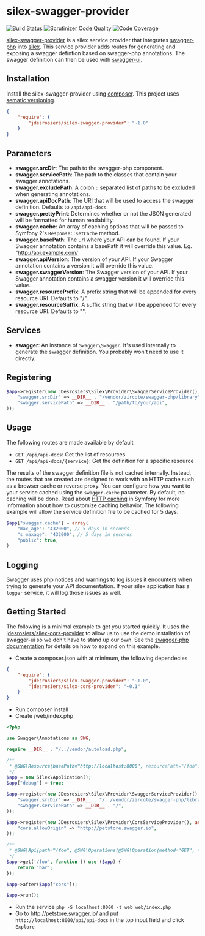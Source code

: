 silex-swagger-provider
======================

[![Build Status](https://travis-ci.org/jdesrosiers/silex-swagger-provider.png?branch=master)](https://travis-ci.org/jdesrosiers/silex-swagger-provider)
[![Scrutinizer Code Quality](https://scrutinizer-ci.com/g/jdesrosiers/silex-swagger-provider/badges/quality-score.png?b=master)](https://scrutinizer-ci.com/g/jdesrosiers/silex-swagger-provider/?branch=master)
[![Code Coverage](https://scrutinizer-ci.com/g/jdesrosiers/silex-swagger-provider/badges/coverage.png?b=master)](https://scrutinizer-ci.com/g/jdesrosiers/silex-swagger-provider/?branch=master)

[silex-swagger-provider](https://github.com/jdesrosiers/silex-swagger-provider) is a silex service provider that
integrates [swagger-php](https://github.com/zircote/swagger-php) into [silex](https://github.com/fabpot/Silex).  This
service provider adds routes for generating and exposing a swagger defintion based on swagger-php annotations.  The
swagger definition can then be used with [swagger-ui](https://github.com/wordnik/swagger-ui).

Installation
------------
Install the silex-swagger-provider using [composer](http://getcomposer.org/).  This project uses [sematic versioning](http://semver.org/).

```json
{
    "require": {
        "jdesrosiers/silex-swagger-provider": "~1.0"
    }
}
```

Parameters
----------
* **swagger.srcDir**: The path to the swagger-php component.
* **swagger.servicePath**: The path to the classes that contain your swagger annotations.
* **swagger.excludePath**: A colon `:` separated list of paths to be excluded when generating annotations.
* **swagger.apiDocPath**: The URI that will be used to access the swagger definition. Defaults to `/api/api-docs`.
* **swagger.prettyPrint**: Determines whether or not the JSON generated will be formatted for human readability.
* **swagger.cache**: An array of caching options that will be passed to Symfony 2's `Response::setCache` method.
* **swagger.basePath**: The url where your API can be found. If your Swagger annotation contains a basePath it will override this value. Eg. "http://api.example.com/
* **swagger.apiVersion**: The version of your API. If your Swagger annotation contains a version it will override this value.
* **swagger.swaggerVersion**: The Swagger version of your API. If your Swagger annotation contains a swagger version it will override this value.
* **swagger.resourcePrefix**: A prefix string that will be appended for every resource URI. Defaults to "/".
* **swagger.resourceSuffix**: A suffix string that will be appended for every resource URI. Defaults to "".

Services
--------
* **swagger**: An instance of `Swagger\Swagger`.  It's used internally to generate the swagger definition.  You probably
won't need to use it directly.

Registering
-----------
```php
$app->register(new JDesrosiers\Silex\Provider\SwaggerServiceProvider(), array(
    "swagger.srcDir" => __DIR__ . "/vendor/zircote/swagger-php/library",
    "swagger.servicePath" => __DIR__ . "/path/to/your/api",
));
```
Usage
-----
The following routes are made available by default
* `GET /api/api-docs`: Get the list of resources
* `GET /api/api-docs/{service}`: Get the definition for a specific resource

The results of the swagger definition file is not cached internally.  Instead, the routes that are created are designed
to work with an HTTP cache such as a browser cache or reverse proxy.  You can configure how you want to your service
cached using the `swagger.cache` parameter.  By default, no caching will be done.  Read about
[HTTP caching](http://symfony.com/doc/current/book/http_cache.html) in Symfony for more information about how to
customize caching behavior.  The following example will allow the service definition file to be cached for 5 days.

```php
$app["swagger.cache"] = array(
    "max_age": "432000", // 5 days in seconds
    "s_maxage": "432000", // 5 days in seconds
    "public": true,
)
```

Logging
-------
Swagger uses php notices and warnings to log issues it encounters when trying to generate your API documentation.  If
your silex application has a `logger` service, it will log those issues as well.

Getting Started
---------------
The following is a minimal example to get you started quickly.  It uses the [jdesrosiers/silex-cors-provider](https://github.com/jdesrosiers/silex-cors-provider)
to allow us to use the demo installation of swagger-ui so we don't have to stand up our own.  See the
[swagger-php documentation](http://zircote.com/swagger-php/) for details on how to expand on this example.

* Create a composer.json with at minimum, the following dependecies

```json
{
    "require": {
        "jdesrosiers/silex-swagger-provider": "~1.0",
        "jdesrosiers/silex-cors-provider": "~0.1"
    }
}
```
* Run composer install
* Create /web/index.php

```php
<?php

use Swagger\Annotations as SWG;

require __DIR__ . "/../vendor/autoload.php";

/**
 * @SWG\Resource(basePath="http://localhost:8000", resourcePath="/foo")
 */
$app = new Silex\Application();
$app["debug"] = true;

$app->register(new JDesrosiers\Silex\Provider\SwaggerServiceProvider(), array(
    "swagger.srcDir" => __DIR__ . "/../vendor/zircote/swagger-php/library",
    "swagger.servicePath" => __DIR__ . "/",
));

$app->register(new JDesrosiers\Silex\Provider\CorsServiceProvider(), array(
    "cors.allowOrigin" => "http://petstore.swagger.io",
));

/**
 * @SWG\Api(path="/foo", @SWG\Operations(@SWG\Operation(method="GET", nickname="foo")))
 */
$app->get('/foo', function () use ($app) {
    return 'bar';
});

$app->after($app["cors"]);

$app->run();
```
* Run the service `php -S localhost:8000 -t web web/index.php`
* Go to http://petstore.swagger.io/ and put `http://localhost:8000/api/api-docs` in the top input field and click `Explore`
